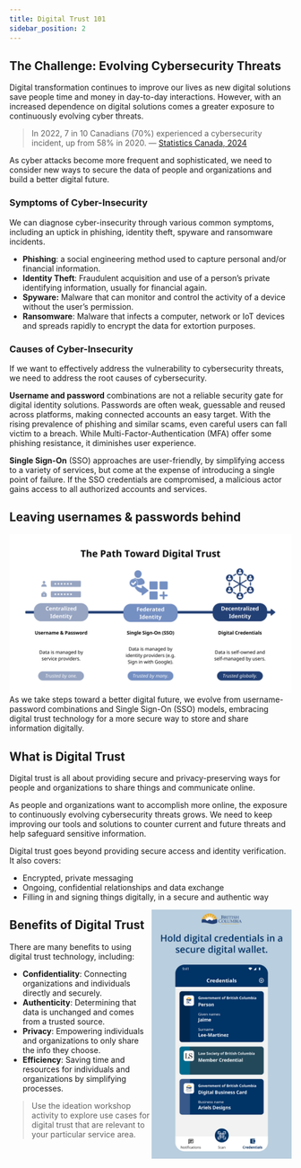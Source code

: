 ```yaml
---
title: Digital Trust 101
sidebar_position: 2
---
```


## The Challenge: Evolving Cybersecurity Threats
Digital transformation continues to improve our lives as new digital solutions save people time and money in day-to-day interactions. However, with an increased dependence on digital solutions comes a greater exposure to continuously evolving cyber threats.

> In 2022, 7 in 10 Canadians (70%) experienced a cybersecurity incident, up from 58% in 2020.
> — [Statistics Canada, 2024](https://www.statcan.gc.ca/o1/en/plus/5527-safely-navigating-cyberspace)

As cyber attacks become more frequent and sophisticated, we need to consider new ways to secure the data of people and organizations and build a better digital future.

### Symptoms of Cyber-Insecurity
We can diagnose cyber-insecurity through various common symptoms, including an uptick in phishing, identity theft, spyware and ransomware incidents.

- **Phishing**: a social engineering method used to capture personal and/or financial information.
- **Identity Theft**: Fraudulent acquisition and use of a person’s private identifying information, usually for financial again.
- **Spyware:** Malware that can monitor and control the activity of a device without the user’s permission.
- **Ransomware**: Malware that infects a computer, network or IoT devices and spreads rapidly to encrypt the data for extortion purposes.

### Causes of Cyber-Insecurity
If we want to effectively address the vulnerability to cybersecurity threats, we need to address the root causes of cybersecurity.

**Username and password** combinations are not a reliable security gate for digital identity solutions. Passwords are often weak, guessable and reused across platforms, making connected accounts an easy target. With the rising prevalence of phishing and similar scams, even careful users can fall victim to a breach. While Multi-Factor-Authentication (MFA) offer some phishing resistance, it diminishes user experience.

**Single Sign-On** (SSO) approaches are user-friendly, by simplifying access to a variety of services, but come at the expense of introducing a single point of failure. If the SSO credentials are compromised, a malicious actor gains access to all authorized accounts and services.

## Leaving usernames & passwords behind
![Illustrates three stages of digital identity systems showcasing the increasing levels of trust and user control over their data from centralized to decentralized systems](static/img/foundations/Path_Toward_Digital_Trust.png)
As we take steps toward a better digital future, we evolve from username-password combinations and Single Sign-On (SSO) models, embracing digital trust technology for a more secure way to store and share information digitally.

## What is Digital Trust
Digital trust is all about providing secure and privacy-preserving ways for people and organizations to share things and communicate online.

As people and organizations want to accomplish more online, the exposure to continuously evolving cybersecurity threats grows. We need to keep improving our tools and solutions to counter current and future threats and help safeguard sensitive information.

Digital trust goes beyond providing secure access and identity verification. It also covers:

- Encrypted, private messaging
- Ongoing, confidential relationships and data exchange
- Filling in and signing things digitally, in a secure and authentic way

<img src="static/img/foundations/Digital_Credentials_In_BC_Wallet.png" alt="An in-app view of the BC Wallet, showing various digital credentials in a secure digital wallet: the Person and Digital Business Card credential issued by the B.C. Government, the Member credential issued by the Law Society of BC." width="250px" align="right"/>


## Benefits of Digital Trust
There are many benefits to using digital trust technology, including:

- **Confidentiality**: Connecting organizations and individuals directly and securely.​
- **Authenticity**: Determining that data is unchanged and comes from a trusted source.​
- **Privacy**: Empowering individuals and organizations to only share the info​ they choose.​
- **Efficiency**: Saving time and resources for individuals and organizations by simplifying processes.​

> Use the ideation workshop activity to explore use cases for digital trust that are relevant to your particular service area.

